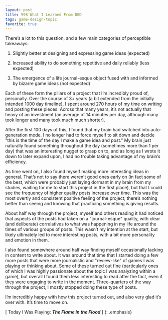 ```yaml
---
layout: post
title: 998 What I Learned From DGD
tags: game-design-topic
favorite: true
---
```

There’s a lot to this question, and a few main categories of perceptible takeaways:

1) Slightly better at designing and expressing game ideas (expected)

2) Increased ability to do something repetitive and daily reliably (less expected)

3) The emergence of a life journal-esque object fused with and informed by bizarre game ideas (not expected)

Each of these form the pillars of a project that I’m incredibly proud of, personally. Over the course of 3+ years (a bit extended from the initially intended 1000 day timeline), I spent around 270 hours of my time on writing and posting these pieces. Across that many years, it’s not actually that heavy of an investment (an average of 14 minutes per day, although many took longer and many took much much shorter).

After the first 100 days of this, I found that my brain had switched into auto-generation mode. I no longer had to force myself to sit down and decide "this is the time of the day I make a game idea and post."  My brain just naturally found something throughout the day (sometimes more than 1 per day) that was an interesting nugget to grasp on to, and as long as I wrote it down to later expand upon, I had no trouble taking advantage of my brain’s efficiency.

As time went on, I also found myself making more interesting ideas in general.  That’s not to say there weren’t good ones early on (in fact some of the best, which were probably just laying dormant in my brain from my studies, waiting for me to start this project in the first place), but that I could see the frequency of higher quality posts increase over time. This was the most overtly and consistent positive feeling of the project; there’s nothing better than seeing and knowing that practicing something is giving results.

About half way through the project, myself and others reading it had noticed that aspects of the posts had taken on a "journal-esque" quality, with clear (and deliberate) correlatives to what was happening in my life around the times of various groups of posts. This wasn’t my intention at the start, but likely ultimately led to more interesting posts, with a bit more personality and emotion in them.

I also found somewhere around half way finding myself occasionally lacking in content to write about. It was around that time that I started doing a few more posts that were more journalistic and "review-like" of games I was playing or thinking about.  Some of these turned out fine (particularly ones of which I was highly passionate about the topic I was analyzing within a game), but overall I found them less interesting to read after the fact, even if they were engaging to write in the moment. Three-quarters of the way through the project, I mostly stopped doing these type of posts.

I’m incredibly happy with how this project turned out, and also very glad it’s over with.  It’s time to move on.

[ Today I Was Playing: ***The Flame in the Flood*** ]
{: .emphasis}

